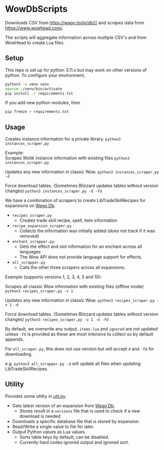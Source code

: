 # WowDbScripts
Downloads CSV from https://wago.tools/db2/ and scrapes data from https://www.wowhead.com/.

The scripts will aggregate information across multiple CSV's and from WowHead to create Lua files.

## Setup
This repo is set up for python 3.11.x but may work on other versions of python.
To configure your environment,
```bash
python3 -m venv venv
source ./venv/bin/activate
pip install -r requirements.txt
```
If you add new python modules, then
```bash
pip freeze > requirements.txt
```

## Usage
Creates instance information for a private library.
`python3 instances_scraper.py`

Example:  
Scrapes Woltk instance information with existing files
`python3 instances_scraper.py`

Updates any new information in classic Wow.
`python3 instances_scraper.py -d`

Force download tables. (Sometimes Blizzard updates tables without version changes)
`python3 instances_scraper.py -d -fd`

We have a combination of scrapers to create LibTradeSkillRecipes for expansions on [Wago Db](https://wago.tools/db2/).
* `recipes_scraper.py` 
  * Creates trade skill recipe, spell, item information
* `recipe_expansion_scraper.py`
  * Collects the information was initially added (does not track if it was removed)
* `enchant_scrapper.py`
  * Gets the effect and slot information for an enchant across all languages
  * The Wow API does not provide language support for effects.
* `all_scrapper.py`
  * Calls the other three scrapers across all expansions.

Example (supports versions 1, 2, 3, 4, 5 and 10):  

Scrapes all classic Wow information with existing files (offline mode)
`python3 recipes_scraper.py -v 1`  

Updates any new information in classic Wow.
`python3 recipes_scraper.py -v 1 -d`

Force download tables. (Sometimes Blizzard updates tables without version changes)
`python3 recipes_scraper.py -v 1 -d -fd`

By default, we overwrite any output. `items.lua` and `ignored` are not updated unless `-fd` is provided 
as these are most intensive to collect so by default appends.

For `all_scraper.py`, this does not use version but will accept `d` and `-fd` for downloading.

e.g. `python3 all_scrapper.py -d` will update all files when updating LibTradeSkillRecipes.

## Utility
Provides some utility in [util.py](util.py).
* Gets latest version of an expansion from [Wago Db](https://wago.tools/db2/).
  * Stores result in a `versions` file that is used to check if a new download is needed
* Downloads a specific database file that is stored by expansion.
* Read/Write a single value to file for later.
* Output Python values as Lua values.
  * Sorts table keys by default, can be disabled.
  * Currently hard codes ignored output and ignored sort.
